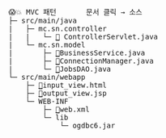 <pre>	
😱💥 MVC 패턴       문서 클릭 → 소스
├─ src/main/java		
| 	├─ mc.sn.controller
|	|	└─ <a href ="https://github.com/kcy97328/Multicampus/blob/121a950c372ae3fe1e5d76c6eb62b39e463ee883/MVC/ControllerServlet.java">📝</a> ControllerServlet.java 
|	└─ mc.sn.model	
|		├─ <a href ="https://github.com/kcy97328/Multicampus/blob/121a950c372ae3fe1e5d76c6eb62b39e463ee883/MVC/BusinessService.java">📝</a>BusinessService.java	
|		├─ <a href ="https://github.com/kcy97328/Multicampus/blob/121a950c372ae3fe1e5d76c6eb62b39e463ee883/MVC/ConnectionManager.java">📝</a>ConnectionManager.java
|		└─ <a href ="https://github.com/kcy97328/Multicampus/blob/121a950c372ae3fe1e5d76c6eb62b39e463ee883/MVC/JobsDAO.java">📝</a>JobsDAO.java
└─ src/main/webapp 	
	├─ <a href ="https://github.com/kcy97328/Multicampus/blob/121a950c372ae3fe1e5d76c6eb62b39e463ee883/MVC/input_view.html">📝</a>input_view.html	
	├─ <a href ="https://github.com/kcy97328/Multicampus/blob/121a950c372ae3fe1e5d76c6eb62b39e463ee883/MVC/output_view.jsp">📝</a>output_view.jsp	
	└─ WEB-INF	
		├─ <a href ="https://github.com/kcy97328/Multicampus/blob/121a950c372ae3fe1e5d76c6eb62b39e463ee883/MVC/web.xml">📝</a>web.xml	
		└─ lib	
		    └─ ogdbc6.jar
</pre>
